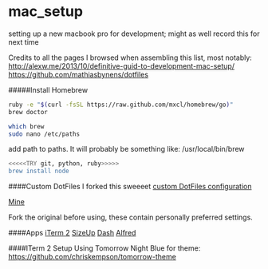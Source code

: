 # mac_setup
setting up a new macbook pro for development; might as well record this for next time

Credits to all the pages I browsed when assembling this list, most notably:
http://alexw.me/2013/10/definitive-guid-to-development-mac-setup/
https://github.com/mathiasbynens/dotfiles


#####Install Homebrew
```bash
ruby -e "$(curl -fsSL https://raw.github.com/mxcl/homebrew/go)"
brew doctor

which brew
sudo nano /etc/paths
```
add path to paths.  It will probably be something like: /usr/local/bin/brew

```bash
<<<<<TRY git, python, ruby>>>>>
brew install node
```


####Custom DotFiles
I forked this sweeeet [custom DotFiles configuration](https://github.com/mathiasbynens/dotfiles)

[Mine](https://github.com/dpxxdp/dotfiles)

Fork the original before using, these contain personally preferred settings.


####Apps
[iTerm 2](https://www.iterm2.com/)
[SizeUp](http://www.irradiatedsoftware.com/sizeup)
[Dash](https://kapeli.com/dash)
[Alfred](https://www.alfredapp.com/)

####ITerm 2 Setup
Using Tomorrow Night Blue for theme:  https://github.com/chriskempson/tomorrow-theme
